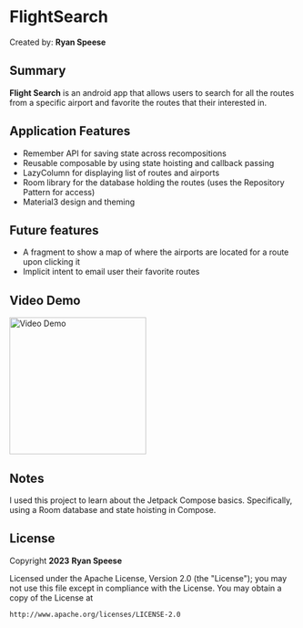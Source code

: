 # FlightSearch

Created by: **Ryan Speese**

## Summary

**Flight Search** is an android app that allows users to search for all the routes from a specific airport and favorite the routes that their interested in.

## Application Features

- Remember API for saving state across recompositions
- Reusable composable by using state hoisting and callback passing
- LazyColumn for displaying list of routes and airports
- Room library for the database holding the routes (uses the Repository Pattern for access)
- Material3 design and theming

## Future features

- A fragment to show a map of where the airports are located for a route upon clicking it
- Implicit intent to email user their favorite routes

## Video Demo

<img src='https://github.com/respeese/FlightSearch/blob/master/FlightSearch.gif' title='Video Demo' width='240' alt='Video Demo' />

## Notes

I used this project to learn about the Jetpack Compose basics. Specifically, using a Room database and state hoisting in Compose.

## License

Copyright **2023** **Ryan Speese**

Licensed under the Apache License, Version 2.0 (the "License");
you may not use this file except in compliance with the License.
You may obtain a copy of the License at

    http://www.apache.org/licenses/LICENSE-2.0

